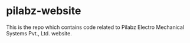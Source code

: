 # pilabz-website
This is the repo which contains code related to Pilabz Electro Mechanical Systems Pvt., Ltd. website.
